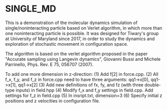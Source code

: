 # SINGLE_MD
This is a demonstration of the molecular dynamics simulation of single/noninteracting particle based on Verlet algorithm, in which more than one noninteracting particle is possible. It was designed for Tiwary's group at University of Maryland since 2017, in order to study the dynamics and exploration of stochastic movement in configuration space. 

The algorithm is based on the verlet algorithm proposed in the paper "Accurate sampling using Langevin dynamics", Giovanni Bussi and Michele Parrinello, Phys. Rev. E 75, 056707 (2007).

To add one more dimension in z-direction:
(1) Add f[2] in force.cpp. 
(2) All f_x, f_y, and f_z in force.cpp need to have three arguments: qq1->x[0], qq1->x[1], qq1->x[2]
(3) Add new definitions of fx, fy, and fz (with three double-type inputs) in field.hpp
(4) Modify f_x and f_y settings in field.cpp. Add settings for f_z in field.cpp
(5) In insript.txt, dimension=3
(6) Specify initial z positions and z velocities in configuration file.
